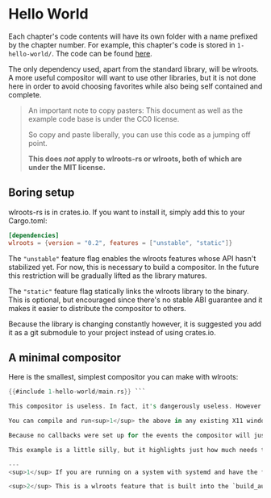# Hello World
Each chapter's code contents will have its own folder with a name prefixed by the chapter number. For example, this chapter's code is stored in `1-hello-world/`. The code can be found [here](https://github.com/swaywm/wlroots-rs/tree/book/how-to-make-a-wayland-compositor/src/).

The only dependency used, apart from the standard library, will be wlroots. A more useful compositor will want to use other libraries, but it is not done here in order to avoid choosing favorites while also being self contained and complete.

>An important note to copy pasters: This document as well as the example code base is under the CC0 license.
>
>So copy and paste liberally, you can use this code as a jumping off point.
>
>**This does _not_ apply to wlroots-rs or wlroots, both of which are under the MIT license.**

## Boring setup
wlroots-rs is in crates.io. If you want to install it, simply add this to your Cargo.toml:

```toml
[dependencies]
wlroots = {version = "0.2", features = ["unstable", "static"]}
```

The `"unstable"` feature flag enables the wlroots features whose API hasn't stabilized yet. For now, this is necessary to build a compositor. In the future this restriction will be gradually lifted as the library matures.

The `"static"` feature flag statically links the wlroots library to the binary. This is optional, but encouraged since there's no stable ABI guarantee and it makes it easier to distribute the compositor to others.

Because the library is changing constantly however, it is suggested you add it as a git submodule to your project instead of using crates.io.

## A minimal compositor

Here is the smallest, simplest compositor you can make with wlroots:

```rust
{{#include 1-hello-world/main.rs}} ```

This compositor is useless. In fact, it's dangerously useless. However it's also very instructive considering how short it is.

You can compile and run<sup>1</sup> the above in any existing X11 window manager or Wayland compositor and it will run in a nested window.<sup>2</sup> However if you run it in a separate TTY it will use the DRM backend. This is usually the backend that will be used when you're not testing the compositor. If you run this code on DRM, you can't escape the compositor. If you do this you will need to reboot to escape.

Because no callbacks were set up for the events the compositor will just keep running forever doing nothing. You can't even switch TTYs because that's a feature that the compositor needs to implement itself.

This example is a little silly, but it highlights just how much needs to be implemented -- our compositor can't even shut itself off.

---
<sup>1</sup> If you are running on a system with systemd and have the feature enabled (it is by default) it should "just work". If not, you'll need set the setuid bit on the binary with `chmod u+s`.

<sup>2</sup> This is a wlroots feature that is built into the `build_auto` function. It is very useful for debugging.

